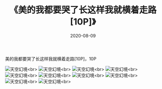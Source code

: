 ﻿---
layout: post
title: 《美的我都要哭了长这样我就横着走路[10P]》
date: 2020-08-09
img: http://photo.orgx.cf/唯美/2019/美的我都要哭了长这样我就横着走路[10P]/000.jpg
tags: [美女,清纯,唯美]
---

美的我都要哭了长这样我就横着走路[10P]，10P



![天空幻境](http://photo.orgx.cf/唯美/2019/美的我都要哭了长这样我就横着走路[10P]/001.jpg''天空幻境'')<br>
![天空幻境](http://photo.orgx.cf/唯美/2019/美的我都要哭了长这样我就横着走路[10P]/002.jpg''天空幻境'')<br>
![天空幻境](http://photo.orgx.cf/唯美/2019/美的我都要哭了长这样我就横着走路[10P]/003.jpg''天空幻境'')<br>
![天空幻境](http://photo.orgx.cf/唯美/2019/美的我都要哭了长这样我就横着走路[10P]/004.jpg''天空幻境'')<br>
![天空幻境](http://photo.orgx.cf/唯美/2019/美的我都要哭了长这样我就横着走路[10P]/005.jpg''天空幻境'')<br>
![天空幻境](http://photo.orgx.cf/唯美/2019/美的我都要哭了长这样我就横着走路[10P]/006.jpg''天空幻境'')<br>
![天空幻境](http://photo.orgx.cf/唯美/2019/美的我都要哭了长这样我就横着走路[10P]/007.jpg''天空幻境'')<br>
![天空幻境](http://photo.orgx.cf/唯美/2019/美的我都要哭了长这样我就横着走路[10P]/008.jpg''天空幻境'')<br>
![天空幻境](http://photo.orgx.cf/唯美/2019/美的我都要哭了长这样我就横着走路[10P]/009.jpg''天空幻境'')<br>
![天空幻境](http://photo.orgx.cf/唯美/2019/美的我都要哭了长这样我就横着走路[10P]/010.jpg''天空幻境'')<br>